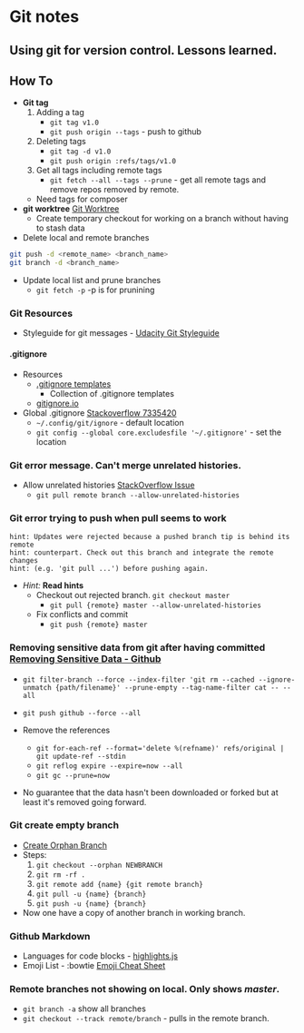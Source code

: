 # Git notes
## Using git for version control. Lessons learned.

## How To
* **Git tag**
    1. Adding a tag
        * `git tag v1.0`
        * `git push origin --tags` - push to github
    1. Deleting tags
        * `git tag -d v1.0`
        * `git push origin :refs/tags/v1.0`
    1. Get all tags including remote tags
        * `git fetch --all --tags --prune` - get all remote tags and remove repos removed by remote.
    * Need tags for composer
* **git worktree** [Git Worktree](https://git-scm.com/docs/git-worktree)
    * Create temporary checkout for working on a branch without having to stash data
* Delete local and remote branches
```bash
git push -d <remote_name> <branch_name>
git branch -d <branch_name>
```
* Update local list and prune branches
    * `git fetch -p` -p is for prunining

### Git Resources
* Styleguide for git messages - [Udacity Git Styleguide](https://udacity.github.io/git-styleguide/)
#### .gitignore
* Resources
  * [.gitignore templates](https://github.com/github/gitignore)
    * Collection of .gitignore templates
  * [gitignore.io](https://www.gitignore.io/)
* Global .gitignore [Stackoverflow 7335420](http://stackoverflow.com/questions/7335420/global-git-ignore)
  * `~/.config/git/ignore` - default location
  * `git config --global core.excludesfile '~/.gitignore'` - set the location
  
### Git error message. Can't merge unrelated histories.
* Allow unrelated histories [StackOverflow Issue](http://stackoverflow.com/questions/37937984/git-refusing-to-merge-unrelated-histories)
  * `git pull remote branch --allow-unrelated-histories`

### Git error trying to push when pull seems to work

```
hint: Updates were rejected because a pushed branch tip is behind its remote
hint: counterpart. Check out this branch and integrate the remote changes
hint: (e.g. 'git pull ...') before pushing again.
```
* *Hint:* **Read hints**
  * Checkout out rejected branch. ```git checkout master```
    * ```git pull {remote} master --allow-unrelated-histories```
  * Fix conflicts and commit
    * ```git push {remote} master```

### Removing sensitive data from git after having committed [Removing Sensitive Data - Github]( https://help.github.com/articles/removing-sensitive-data-from-a-repository/)

* ```git filter-branch --force --index-filter 'git rm --cached --ignore-unmatch {path/filename}' --prune-empty --tag-name-filter cat -- --all```
* ```git push github --force --all```
* Remove the references
  * ```git for-each-ref --format='delete %(refname)' refs/original | git update-ref --stdin```
  * ```git reflog expire --expire=now --all```
  * ```git gc --prune=now```

* No guarantee that the data hasn't been downloaded or forked but at least it's removed going forward.

### Git create empty branch
* [Create Orphan Branch](http://www.bitflop.dk/tutorials/how-to-create-a-new-and-empty-branch-in-git.html)
* Steps:
    1. `git checkout --orphan NEWBRANCH`
    1. `git rm -rf .`
    1. `git remote add {name} {git remote branch}`
    1. `git pull -u {name} {branch}`
    1. `git push -u {name} {branch}`
* Now one have a copy of another branch in working branch.

### Github Markdown
* Languages for code blocks - [highlights.js](https://highlightjs.org/static/demo/)
* Emoji List - :bowtie [Emoji Cheat Sheet](http://www.webpagefx.com/tools/emoji-cheat-sheet/)
### Remote branches not showing on local. Only shows *master*.
* `git branch -a` show all branches
* `git checkout --track remote/branch` - pulls in the remote branch.
